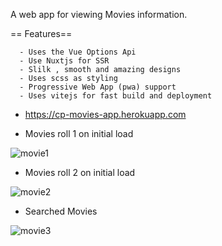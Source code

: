   A web app for viewing Movies information.
  
   == Features==
   
      - Uses the Vue Options Api
      - Use Nuxtjs for SSR
      - Slilk , smooth and amazing designs
      - Uses scss as styling
      - Progressive Web App (pwa) support
      - Uses vitejs for fast build and deployment 
      
 - https://cp-movies-app.herokuapp.com
        

 - Movies roll 1 on initial load

![movie1](https://user-images.githubusercontent.com/55124189/135553587-067dd42a-95f6-4ed4-ba71-ee5383158771.jpg)

- Movies roll 2 on initial load

![movie2](https://user-images.githubusercontent.com/55124189/135553598-8b7df388-ab2d-4225-8522-7c97ecb69a7c.jpg)

- Searched Movies

![movie3](https://user-images.githubusercontent.com/55124189/135553610-efcac224-f484-488b-a61c-8cb8044cfaae.jpg)

